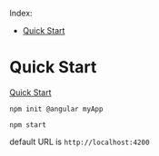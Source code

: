 Index:
- [Quick Start](#quick-start)

# Quick Start

[Quick Start](https://angular.io/quick-start)

`npm init @angular myApp`

`npm start`

default URL is `http://localhost:4200`
